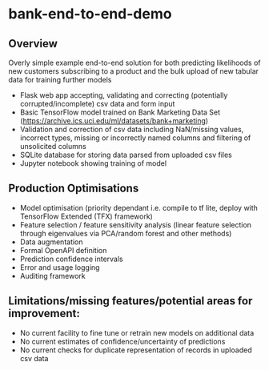# bank-end-to-end-demo
## Overview
Overly simple example end-to-end solution for both predicting likelihoods of new customers subscribing to a product and the bulk upload of new tabular data for training further models

- Flask web app accepting, validating and correcting (potentially corrupted/incomplete) csv data and form input 
- Basic TensorFlow model trained on Bank Marketing Data Set (https://archive.ics.uci.edu/ml/datasets/bank+marketing)
- Validation and correction of csv data including NaN/missing values, incorrect types, missing or incorrectly named columns and filtering of unsolicited columns
- SQLite database for storing data parsed from uploaded csv files
- Jupyter notebook showing training of model

## Production Optimisations 
- Model optimisation (priority dependant i.e. compile to tf lite, deploy with TensorFlow Extended (TFX) framework)
- Feature selection / feature sensitivity analysis (linear feature selection through eigenvalues via PCA/random forest and other methods)
- Data augmentation
- Formal OpenAPI definition
- Prediction confidence intervals
- Error and usage logging
- Auditing framework

## Limitations/missing features/potential areas for improvement:
- No current facility to fine tune or retrain new models on additional data
- No current estimates of confidence/uncertainty of predictions
- No current checks for duplicate representation of records in uploaded csv data
 



